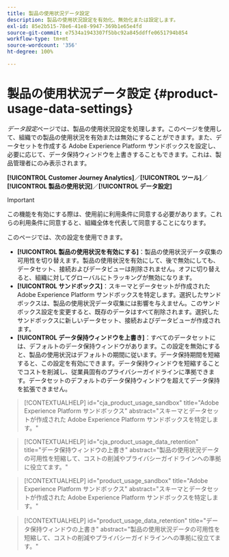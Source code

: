 ```yaml
---
title: 製品の使用状況データ設定
description: 製品の使用状況設定を有効化、無効化または設定します。
exl-id: 85e2b515-78e6-41e8-9947-369b1e65e4fd
source-git-commit: e7534a1943307f5bbc92a845ddffe0651794b854
workflow-type: tm+mt
source-wordcount: '356'
ht-degree: 100%

---
```


# 製品の使用状況データ設定 {#product-usage-data-settings}

_データ設定_&#x200B;ページでは、製品の使用状況設定を処理します。このページを使用して、組織での製品の使用状況を有効または無効にすることができます。また、データセットを作成する Adobe Experience Platform サンドボックスを設定し、必要に応じて、データ保持ウィンドウを上書きすることもできます。これは、製品管理者にのみ表示されます。

**[!UICONTROL Customer Journey Analytics]**／**[!UICONTROL ツール]**／**[!UICONTROL 製品の使用状況]**／**[!UICONTROL データ設定]**

>[!IMPORTANT]
>この機能を有効にする際は、使用前に利用条件に同意する必要があります。これらの利用条件に同意すると、組織全体を代表して同意することになります。

このページでは、次の設定を使用できます。

* **[!UICONTROL 製品の使用状況を有効にする]**：製品の使用状況データ収集の可用性を切り替えます。製品の使用状況を有効にして、後で無効にしても、データセット、接続およびデータビューは削除されません。オフに切り替えると、組織に対してグローバルにトラッキングが無効になります。
* **[!UICONTROL サンドボックス]**：スキーマとデータセットが作成された Adobe Experience Platform サンドボックスを特定します。選択したサンドボックスは、製品の使用状況データ収集には影響を与えません。このサンドボックス設定を変更すると、既存のデータはすべて削除されます。選択したサンドボックスに新しいデータセット、接続およびデータビューが作成されます。
* **[!UICONTROL データ保持ウィンドウを上書き]**：すべてのデータセットには、デフォルトのデータ保持ウィンドウがあります。この設定を無効にすると、製品の使用状況はデフォルトの期間に従います。データ保持期間を短縮すると、この設定を有効にできます。データ保持ウィンドウを短縮することでコストを削減し、従業員固有のプライバシーガイドラインに準拠できます。データセットのデフォルトのデータ保持ウィンドウを超えてデータ保持を拡張できません。

>[!CONTEXTUALHELP]
>id="cja_product_usage_sandbox"
>title="Adobe Experience Platform サンドボックス"
>abstract="スキーマとデータセットが作成された Adobe Experience Platform サンドボックスを特定します。"

>[!CONTEXTUALHELP]
>id="cja_product_usage_data_retention"
>title="データ保持ウィンドウの上書き"
>abstract="製品の使用状況データの可用性を短縮して、コストの削減やプライバシーガイドラインへの準拠に役立てます。"

>[!CONTEXTUALHELP]
>id="product_usage_sandbox"
>title="Adobe Experience Platform サンドボックス"
>abstract="スキーマとデータセットが作成された Adobe Experience Platform サンドボックスを特定します。"

>[!CONTEXTUALHELP]
>id="product_usage_data_retention"
>title="データ保持ウィンドウの上書き"
>abstract="製品の使用状況データの可用性を短縮して、コストの削減やプライバシーガイドラインへの準拠に役立てます。"
